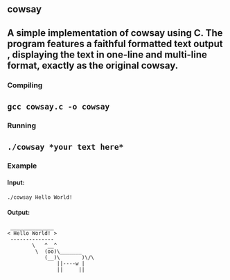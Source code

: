 ## cowsay
A simple implementation of cowsay using C.
The program features a faithful formatted text output , displaying the text in one-line and multi-line format, exactly as the original cowsay.
---
### Compiling
```gcc cowsay.c -o cowsay```
---
### Running 
```./cowsay *your text here*```
---
### Example
#### Input:
```./cowsay Hello World!```
#### Output:
```
 ______________
< Hello World! >
 --------------
        \   ^__^
         \  (oo)\_______
            (__)\       )\/\
                ||----w |
                ||     ||
```
